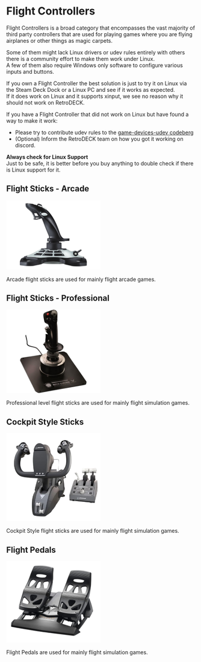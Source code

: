 # Flight Controllers

Flight Controllers is a broad category that encompasses the vast majority of third party controllers that are used for playing games where you are flying airplanes or other things as magic carpets. <br>

Some of them might lack Linux drivers or udev rules entirely with others there is a community effort to make them work under Linux.<br>
A few of them also require Windows only software to configure various inputs and buttons.<br>

If you own a Flight Controller the best solution is just to try it on Linux via the Steam Deck Dock or a Linux PC and see if it works as expected.<br>
If it does work on Linux and it supports xinput, we see no reason why it should not work on RetroDECK.

If you have a Flight Controller that did not work on Linux but have found a way to make it work:<br>

- Please try to contribute udev rules to the [game-devices-udev codeberg](https://codeberg.org/fabiscafe/game-devices-udev)
- (Optional) Inform the RetroDECK team on how you got it working on discord.

**Always check for Linux Support**<br>
Just to be safe, it is better before you buy anything to double check if there is Linux support for it.

## Flight Sticks - Arcade

<img src="../../wiki_images/controllers/flightstick-arcade.png" width="250">

Arcade flight sticks are used for mainly flight arcade games.


## Flight Sticks - Professional

<img src="../../wiki_images/controllers/flightstick-pro.png" width="250">

Professional level flight sticks are used for mainly flight simulation games.

## Cockpit Style Sticks

<img src="../../wiki_images/controllers/flight-cockpit.png" width="250">


Cockpit Style flight sticks are used for mainly flight simulation games.

## Flight Pedals

<img src="../../wiki_images/controllers/flight-pedals.png" width="250">

Flight Pedals are used for mainly flight simulation games.
